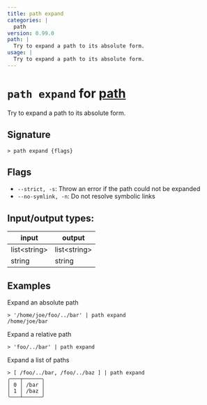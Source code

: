 ```yaml
---
title: path expand
categories: |
  path
version: 0.99.0
path: |
  Try to expand a path to its absolute form.
usage: |
  Try to expand a path to its absolute form.
---
```

<!-- This file is automatically generated. Please edit the command in https://github.com/nushell/nushell instead. -->

# `path expand` for [path](/commands/categories/path.md)

<div class='command-title'>Try to expand a path to its absolute form.</div>

## Signature

```> path expand {flags} ```

## Flags

 -  `--strict, -s`: Throw an error if the path could not be expanded
 -  `--no-symlink, -n`: Do not resolve symbolic links


## Input/output types:

| input        | output       |
| ------------ | ------------ |
| list\<string\> | list\<string\> |
| string       | string       |
## Examples

Expand an absolute path
```nu
> '/home/joe/foo/../bar' | path expand
/home/joe/bar
```

Expand a relative path
```nu
> 'foo/../bar' | path expand

```

Expand a list of paths
```nu
> [ /foo/../bar, /foo/../baz ] | path expand
╭───┬──────╮
│ 0 │ /bar │
│ 1 │ /baz │
╰───┴──────╯

```
